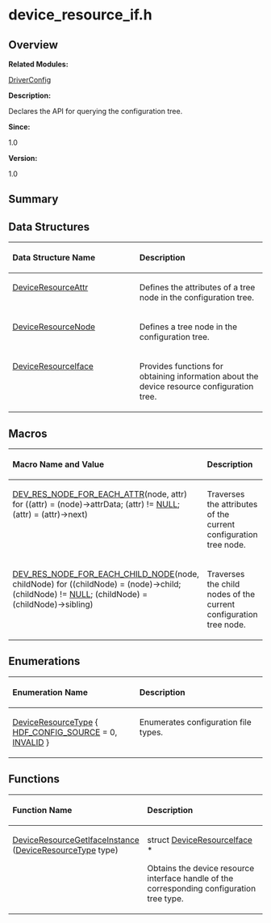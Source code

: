 # device\_resource\_if.h<a name="EN-US_TOPIC_0000001055518054"></a>

## **Overview**<a name="section719225615093524"></a>

**Related Modules:**

[DriverConfig](driverconfig.md)

**Description:**

Declares the API for querying the configuration tree. 

**Since:**

1.0

**Version:**

1.0

## **Summary**<a name="section381572850093524"></a>

## Data Structures<a name="nested-classes"></a>

<a name="table1329979176093524"></a>
<table><thead align="left"><tr id="row72849452093524"><th class="cellrowborder" valign="top" width="50%" id="mcps1.1.3.1.1"><p id="p1555124789093524"><a name="p1555124789093524"></a><a name="p1555124789093524"></a>Data Structure Name</p>
</th>
<th class="cellrowborder" valign="top" width="50%" id="mcps1.1.3.1.2"><p id="p506528448093524"><a name="p506528448093524"></a><a name="p506528448093524"></a>Description</p>
</th>
</tr>
</thead>
<tbody><tr id="row50785585093524"><td class="cellrowborder" valign="top" width="50%" headers="mcps1.1.3.1.1 "><p id="p1675153535093524"><a name="p1675153535093524"></a><a name="p1675153535093524"></a><a href="deviceresourceattr.md">DeviceResourceAttr</a></p>
</td>
<td class="cellrowborder" valign="top" width="50%" headers="mcps1.1.3.1.2 "><p id="p1436274534093524"><a name="p1436274534093524"></a><a name="p1436274534093524"></a>Defines the attributes of a tree node in the configuration tree. </p>
</td>
</tr>
<tr id="row957474291093524"><td class="cellrowborder" valign="top" width="50%" headers="mcps1.1.3.1.1 "><p id="p1876156328093524"><a name="p1876156328093524"></a><a name="p1876156328093524"></a><a href="deviceresourcenode.md">DeviceResourceNode</a></p>
</td>
<td class="cellrowborder" valign="top" width="50%" headers="mcps1.1.3.1.2 "><p id="p2059363642093524"><a name="p2059363642093524"></a><a name="p2059363642093524"></a>Defines a tree node in the configuration tree. </p>
</td>
</tr>
<tr id="row239098545093524"><td class="cellrowborder" valign="top" width="50%" headers="mcps1.1.3.1.1 "><p id="p34696890093524"><a name="p34696890093524"></a><a name="p34696890093524"></a><a href="deviceresourceiface.md">DeviceResourceIface</a></p>
</td>
<td class="cellrowborder" valign="top" width="50%" headers="mcps1.1.3.1.2 "><p id="p1632824324093524"><a name="p1632824324093524"></a><a name="p1632824324093524"></a>Provides functions for obtaining information about the device resource configuration tree. </p>
</td>
</tr>
</tbody>
</table>

## Macros<a name="define-members"></a>

<a name="table105517115093524"></a>
<table><thead align="left"><tr id="row195251626093524"><th class="cellrowborder" valign="top" width="50%" id="mcps1.1.3.1.1"><p id="p1616479980093524"><a name="p1616479980093524"></a><a name="p1616479980093524"></a>Macro Name and Value</p>
</th>
<th class="cellrowborder" valign="top" width="50%" id="mcps1.1.3.1.2"><p id="p926783747093524"><a name="p926783747093524"></a><a name="p926783747093524"></a>Description</p>
</th>
</tr>
</thead>
<tbody><tr id="row1955663808093524"><td class="cellrowborder" valign="top" width="50%" headers="mcps1.1.3.1.1 "><p id="p1276921774093524"><a name="p1276921774093524"></a><a name="p1276921774093524"></a><a href="driverconfig.md#gaea582d01be42ff534e33b0484094af9b">DEV_RES_NODE_FOR_EACH_ATTR</a>(node, attr)   for ((attr) = (node)-&gt;attrData; (attr) != <a href="en-us_topic_0000001055198076.md#ga070d2ce7b6bb7e5c05602aa8c308d0c4">NULL</a>; (attr) = (attr)-&gt;next)</p>
</td>
<td class="cellrowborder" valign="top" width="50%" headers="mcps1.1.3.1.2 "><p id="p1621267436093524"><a name="p1621267436093524"></a><a name="p1621267436093524"></a>Traverses the attributes of the current configuration tree node. </p>
</td>
</tr>
<tr id="row1926411557093524"><td class="cellrowborder" valign="top" width="50%" headers="mcps1.1.3.1.1 "><p id="p1615777821093524"><a name="p1615777821093524"></a><a name="p1615777821093524"></a><a href="driverconfig.md#ga1b848db724617a3cf0e5b3f2453b8846">DEV_RES_NODE_FOR_EACH_CHILD_NODE</a>(node, childNode)   for ((childNode) = (node)-&gt;child; (childNode) != <a href="en-us_topic_0000001055198076.md#ga070d2ce7b6bb7e5c05602aa8c308d0c4">NULL</a>; (childNode) = (childNode)-&gt;sibling)</p>
</td>
<td class="cellrowborder" valign="top" width="50%" headers="mcps1.1.3.1.2 "><p id="p1285045338093524"><a name="p1285045338093524"></a><a name="p1285045338093524"></a>Traverses the child nodes of the current configuration tree node. </p>
</td>
</tr>
</tbody>
</table>

## Enumerations<a name="enum-members"></a>

<a name="table649856298093524"></a>
<table><thead align="left"><tr id="row437770684093524"><th class="cellrowborder" valign="top" width="50%" id="mcps1.1.3.1.1"><p id="p1902592019093524"><a name="p1902592019093524"></a><a name="p1902592019093524"></a>Enumeration Name</p>
</th>
<th class="cellrowborder" valign="top" width="50%" id="mcps1.1.3.1.2"><p id="p1865068580093524"><a name="p1865068580093524"></a><a name="p1865068580093524"></a>Description</p>
</th>
</tr>
</thead>
<tbody><tr id="row1997622601093524"><td class="cellrowborder" valign="top" width="50%" headers="mcps1.1.3.1.1 "><p id="p1501705719093524"><a name="p1501705719093524"></a><a name="p1501705719093524"></a><a href="driverconfig.md#ga09c9585a5d95c79fd5ee4bd8863ba66a">DeviceResourceType</a> { <a href="driverconfig.md#gga09c9585a5d95c79fd5ee4bd8863ba66aa7827b61588e550672bc41a3710e13ce9">HDF_CONFIG_SOURCE</a> = 0, <a href="driverconfig.md#gga09c9585a5d95c79fd5ee4bd8863ba66aaef2863a469df3ea6871d640e3669a2f2">INVALID</a> }</p>
</td>
<td class="cellrowborder" valign="top" width="50%" headers="mcps1.1.3.1.2 "><p id="p373696566093524"><a name="p373696566093524"></a><a name="p373696566093524"></a>Enumerates configuration file types. </p>
</td>
</tr>
</tbody>
</table>

## Functions<a name="func-members"></a>

<a name="table1604608892093524"></a>
<table><thead align="left"><tr id="row736257535093524"><th class="cellrowborder" valign="top" width="50%" id="mcps1.1.3.1.1"><p id="p742894425093524"><a name="p742894425093524"></a><a name="p742894425093524"></a>Function Name</p>
</th>
<th class="cellrowborder" valign="top" width="50%" id="mcps1.1.3.1.2"><p id="p1170956399093524"><a name="p1170956399093524"></a><a name="p1170956399093524"></a>Description</p>
</th>
</tr>
</thead>
<tbody><tr id="row1183212357093524"><td class="cellrowborder" valign="top" width="50%" headers="mcps1.1.3.1.1 "><p id="p877442674093524"><a name="p877442674093524"></a><a name="p877442674093524"></a><a href="driverconfig.md#gabfbfb1ffec32f04e8f3660eadb7677a0">DeviceResourceGetIfaceInstance</a> (<a href="driverconfig.md#ga09c9585a5d95c79fd5ee4bd8863ba66a">DeviceResourceType</a> type)</p>
</td>
<td class="cellrowborder" valign="top" width="50%" headers="mcps1.1.3.1.2 "><p id="p1084685418093524"><a name="p1084685418093524"></a><a name="p1084685418093524"></a>struct <a href="deviceresourceiface.md">DeviceResourceIface</a> * </p>
<p id="p534488540093524"><a name="p534488540093524"></a><a name="p534488540093524"></a>Obtains the device resource interface handle of the corresponding configuration tree type. </p>
</td>
</tr>
</tbody>
</table>

